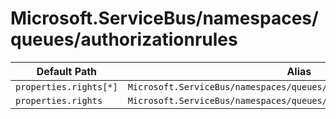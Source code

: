 # Microsoft.ServiceBus/namespaces/queues/authorizationrules

| Default Path | Alias |
|---|---|
| `properties.rights[*]` | `Microsoft.ServiceBus/namespaces/queues/authorizationrules/rights[*]` |
| `properties.rights` | `Microsoft.ServiceBus/namespaces/queues/authorizationrules/rights` |

